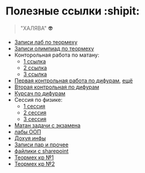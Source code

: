# Полезные ссылки :shipit:
> "ХАЛЯВА" :alien:

* [Записи лаб по теормеху](https://drive.google.com/drive/folders/1PC93Fos1_8R16QFjcQUE6vc8bgzsNhqR)
*  [Записи олимпиад по теормеху](https://drive.google.com/drive/folders/1zllizehIqxgf85t8VOZHJYfKZWC_wjGK)
*  Конторольная работа по матану: 
    * [1 ссылка](https://drive.google.com/file/d/1TW6kOMU_3x5HbSNgKVZqHF7kM9BhPFUU/view)
    * [2 ссылка](https://drive.google.com/drive/folders/1JXiFVOj83yHV0eoiGRecaLEYYCSgecTA)
    * [3 ссылка](https://drive.google.com/file/d/11ZrpDQ6Oqa3YLT2mEkiHExUc36-254F7/view)
*  [Первая контрольная работа по дифурам](https://docs.google.com/document/d/1NDeRfIZR8FINhP32I2sPxqXhVSQEkfPL/edit), [ещё](https://drive.google.com/drive/folders/1mhK5sv9pAV7M1bDkiaG019guaX4lxTp4)
*  [Вторая контрольная по дифурам](https://drive.google.com/drive/folders/1_eKJGAO0NSVg-Q04CNpMZeTXegfxH5rW)
*  [Курсач по дифурам](https://drive.google.com/drive/folders/1C7UGP-GUV7sCh8ANHsQ-ccS_F9EVQ2LB)
*  Сессия по физике: 
    * [1 сессия](https://docs.google.com/document/d/19Wuj3GGyAkIa3Axj02n8BU7Kyq4VBbRfnD9YyxbIDEk/edit)
    * [2 сессия](https://docs.google.com/document/d/1Fehm_9k_WYfJdtOc4wVFQoNRoS4LCi5s0JAryZs1Ny8/edit#heading=h.b3mqbjx0e41d)
    * [3 сессия](https://docs.google.com/document/d/1a2QTo4kKwrR4ifCc1LhzGr0siR80lXm0qx83vVRXqd0/edit#)
*  [Матан задачи с экзамена](https://docs.google.com/document/d/1a_U2TisG8Mvlk5VjWB3RiWQi7hv_HvrFNWvvLED_i2s/edit)
*  [лабы ООП](https://www.youtube.com/playlist?list=PLeormh-alfBO_RY3R1if140sIWchNokyV)
*  [Дохуя инфы](https://disk.yandex.ru/d/l1Ov3i1aiS15nQ)
*  [Записи пар и прочее](https://vk.com/club202762869)
*  [файлики с sharepoint](https://herncpa-my.sharepoint.com/personal/dr709_365proplus_site/_layouts/15/onedrive.aspx?originalPath=aHR0cHM6Ly9oZXJuY3BhLW15LnNoYXJlcG9pbnQuY29tLzpmOi9nL3BlcnNvbmFsL2RyNzA5XzM2NXByb3BsdXNfc2l0ZS9Fdjg5bkt6dlBRZE9ubUY2akdiclZZSUJNM2NWc3hNOUlnZVl0MkotdWR3MkRnP3J0aW1lPV9EY2o0ZGVQMlVn&id=%2Fpersonal%2Fdr709_365proplus_site%2FDocuments%2F3-4%20сем)
*  [Теормех кр №1](https://drive.google.com/drive/folders/1z9hfFgsj3vLRmfaxRnq-4aCr-erXqlce)
*  [Теормех кр №2](https://drive.google.com/drive/folders/1RQ8w14Et-HGlU-lC6oiy_1YQYD6dq1Rk)